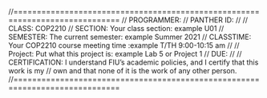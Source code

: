 //=============================================================================
// PROGRAMMER:
// PANTHER ID:
//
// CLASS: COP2210
// SECTION: Your class section: example U01
// SEMESTER: The current semester: example Summer 2021
// CLASSTIME: Your COP2210 course meeting time :example T/TH 9:00-10:15 am
//
// Project: Put what this project is: example Lab 5 or Project 1
// DUE:
//
// CERTIFICATION: I understand FIU’s academic policies, and I certify that this work is my
// own and that none of it is the work of any other person.
//=============================================================================
